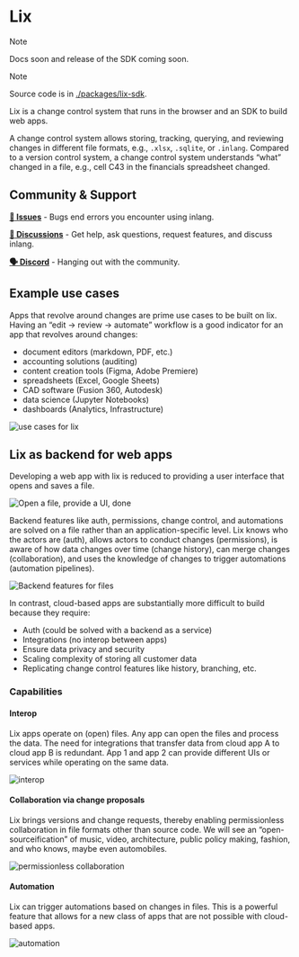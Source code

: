 # Lix 

> [!NOTE]  
> Docs soon and release of the SDK coming soon.

> [!NOTE]
> Source code is in [./packages/lix-sdk](./packages/lix-sdk).

Lix is a change control system that runs in the browser and an SDK to build web apps.  

A change control system allows storing, tracking, querying, and reviewing changes in different file formats, e.g., `.xlsx`, `.sqlite`, or `.inlang`. Compared to a version control system, a change control system understands “what” changed in a file, e.g., cell C43 in the financials spreadsheet changed. 

## Community & Support

**[🚩 Issues](https://github.com/opral/lix-sdk/issues)** - Bugs end errors you encounter using inlang.

**[💬 Discussions](https://github.com/orgs/opral/discussions)** - Get help, ask questions, request features, and discuss inlang.

**[🗣️ Discord](https://discord.gg/gdMPPWy57R)** - Hanging out with the community.


## Example use cases

Apps that revolve around changes are prime use cases to be built on lix. Having an “edit -> review -> automate” workflow is a good indicator for an app that revolves around changes:

- document editors (markdown, PDF, etc.)
- accounting solutions (auditing)
- content creation tools (Figma, Adobe Premiere)
- spreadsheets (Excel, Google Sheets)
- CAD software (Fusion 360, Autodesk)
- data science (Jupyter Notebooks)
- dashboards (Analytics, Infrastructure) 

![use cases for lix](./assets/use_cases.png)


## Lix as backend for web apps 

Developing a web app with lix is reduced to providing a user interface that opens and saves a file.

![Open a file, provide a UI, done](./assets/open_file.png)

Backend features like auth, permissions, change control, and automations are solved on a file rather than an application-specific level. Lix knows who the actors are (auth), allows actors to conduct changes (permissions), is aware of how data changes over time (change history), can merge changes (collaboration), and uses the knowledge of changes to trigger automations (automation pipelines).

![Backend features for files](./assets/backend_features_to_files.png)

In contrast, cloud-based apps are substantially more difficult to build because they require:

- Auth (could be solved with a backend as a service)
- Integrations (no interop between apps)
- Ensure data privacy and security
- Scaling complexity of storing all customer data 
- Replicating change control features like history, branching, etc.

### Capabilities

#### Interop

Lix apps operate on (open) files. Any app can open the files and process the data. The need for integrations that transfer data from cloud app A to cloud app B is redundant. App 1 and app 2 can provide different UIs or services while operating on the same data. 

![interop](./assets/interop.png)

#### Collaboration via change proposals

Lix brings versions and change requests, thereby enabling permissionless collaboration in file formats other than source code. We will see an “open-sourceification” of music, video, architecture, public policy making, fashion, and who knows, maybe even automobiles.  


![permissionless collaboration](./assets/permissionless_collaboration.svg)

#### Automation

Lix can trigger automations based on changes in files. This is a powerful feature that allows for a new class of apps that are not possible with cloud-based apps.

![automation](./assets/fm-automate.svg)